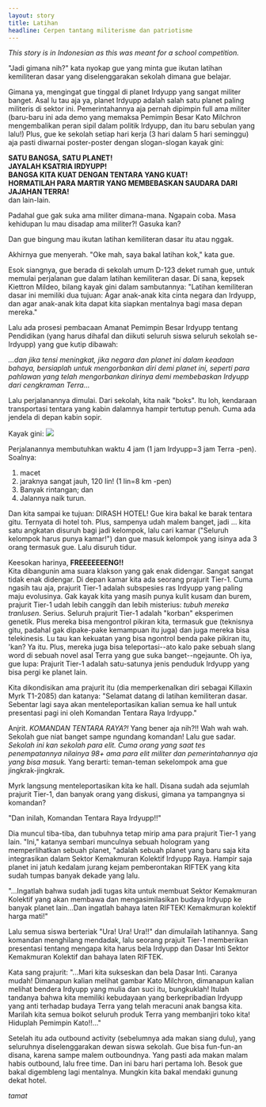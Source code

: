 ```yaml
---
layout: story
title: Latihan
headline: Cerpen tantang militerisme dan patriotisme
---
```


*This story is in Indonesian as this was meant for a school competition.*

"Jadi gimana nih?" kata nyokap gue yang minta gue ikutan latihan kemiliteran dasar yang diselenggarakan sekolah dimana gue belajar.

Gimana ya, mengingat gue tinggal di planet Irdyupp yang sangat militer banget. Asal lu tau aja ya, planet Irdyupp adalah salah satu planet paling militeris di sektor ini. Pemerintahannya aja pernah dipimpin full ama militer (baru-baru ini ada demo yang memaksa Pemimpin Besar Kato Milchron mengembalikan peran sipil dalam politik Irdyupp, dan itu baru sebulan yang lalu!) Plus, gue ke sekolah setiap hari kerja (3 hari dalam 5 hari seminggu) aja pasti diwarnai poster-poster dengan slogan-slogan kayak gini:

**SATU BANGSA, SATU PLANET!**<br>
**JAYALAH KSATRIA IRDYUPP!**<br>
**BANGSA KITA KUAT DENGAN TENTARA YANG KUAT!**<br>
**HORMATILAH PARA MARTIR YANG MEMBEBASKAN SAUDARA DARI JAJAHAN TERRA!**<br>
dan lain-lain.

Padahal gue gak suka ama militer dimana-mana. Ngapain coba. Masa kehidupan lu mau disadap ama militer?! Gasuka kan?

Dan gue bingung mau ikutan latihan kemiliteran dasar itu atau nggak.

Akhirnya gue menyerah. "Oke mah, saya bakal latihan kok," kata gue.

Esok siangnya, gue berada di sekolah umum D-123 deket rumah gue, untuk memulai perjalanan gue dalam latihan kemiliteran dasar. Di sana, kepsek Kiettron Mildeo, bilang kayak gini dalam sambutannya: "Latihan kemiliteran dasar ini memiliki dua tujuan: Agar anak-anak kita cinta negara dan Irdyupp, dan agar anak-anak kita dapat kita siapkan mentalnya bagi masa depan mereka."

Lalu ada prosesi pembacaan Amanat Pemimpin Besar Irdyupp tentang Pendidikan (yang harus dihafal dan diikuti seluruh siswa seluruh sekolah se-Irdyupp) yang gue kutip dibawah:

*...dan jika tensi meningkat, jika negara dan planet ini dalam keadaan bahaya, bersiaplah untuk mengorbankan diri demi planet ini, seperti para pahlawan yang telah mengorbankan dirinya demi membebaskan Irdyupp dari cengkraman Terra...*

Lalu perjalanannya dimulai. Dari sekolah, kita naik "boks". Itu loh, kendaraan transportasi tentara yang kabin dalamnya hampir tertutup penuh. Cuma ada jendela di depan kabin sopir.

Kayak gini:
![](https://i.postimg.cc/hP2tNXmk/sketch-1542851532566.png)

Perjalanannya membutuhkan waktu 4 jam (1 jam Irdyupp=3 jam Terra -pen). Soalnya:
1. macet
2. jaraknya sangat jauh, 120 lin! (1 lin=8 km -pen)
3. Banyak rintangan; dan
4. Jalannya naik turun.

Dan kita sampai ke tujuan: DIRASH HOTEL! Gue kira bakal ke barak tentara gitu. Ternyata di hotel toh. Plus, sampenya udah malem banget, jadi ... kita satu angkatan disuruh bagi jadi kelompok, lalu cari kamar ("Seluruh kelompok harus punya kamar!") dan gue masuk kelompok yang isinya ada 3 orang termasuk gue. Lalu disuruh tidur.

Keesokan harinya, **FREEEEEEENG!!**<br>
Kita dibangunin ama suara klakson yang gak enak didengar. Sangat sangat tidak enak didengar. Di depan kamar kita ada seorang prajurit Tier-1. Cuma ngasih tau aja, prajurit Tier-1 adalah subspesies ras Irdyupp yang paling maju evolusinya. Gak kayak kita yang masih punya kulit kusam dan burem, prajurit Tier-1 udah lebih canggih dan lebih misterius: *tubuh mereka tranlusen*. Serius. Seluruh prajurit Tier-1 adalah "korban" eksperimen genetik. Plus mereka bisa mengontrol pikiran kita, termasuk gue (teknisnya gitu, padahal gak dipake-pake kemampuan itu juga) dan juga mereka bisa telekinesis. Lu tau kan kekuatan yang bisa ngontrol benda pake pikiran itu, 'kan? Ya itu. Plus, mereka juga bisa teleportasi--ato kalo pake sebuah slang word di sebuah novel asal Terra yang gue suka banget--ngejaunte. Oh iya, gue lupa: Prajurit Tier-1 adalah satu-satunya jenis penduduk Irdyupp yang bisa pergi ke planet lain.

Kita dikondisikan ama prajurit itu (dia memperkenalkan diri sebagai Killaxin Myrk T1-2085) dan katanya: "Selamat datang di latihan kemiliteran dasar. Sebentar lagi saya akan menteleportasikan kalian semua ke hall untuk presentasi pagi ini oleh Komandan Tentara Raya Irdyupp."

Anjrit. *KOMANDAN TENTARA RAYA?!* Yang bener aja nih?!! Wah wah wah. Sekolah gue niat banget sampe ngundang komandan! Lalu gue sadar. *Sekolah ini kan sekolah para elit. Cuma orang yang saat tes penempatannya nilainya 98+ ama para elit militer dan pemerintahannya aja yang bisa masuk.* Yang berarti: teman-teman sekelompok ama gue jingkrak-jingkrak.

Myrk langsung menteleportasikan kita ke hall. Disana sudah ada sejumlah prajurit Tier-1, dan banyak orang yang diskusi, gimana ya tampangnya si komandan?

"Dan inilah, Komandan Tentara Raya Irdyupp!!"

Dia muncul tiba-tiba, dan tubuhnya tetap mirip ama para prajurit Tier-1 yang lain. "Ini," katanya sembari munculnya sebuah hologram yang memperlihatkan sebuah planet, "adalah sebuah planet yang baru saja kita integrasikan dalam Sektor Kemakmuran Kolektif Irdyupp Raya. Hampir saja planet ini jatuh kedalam jurang kejam pemberontakan RIFTEK yang kita sudah tumpas banyak dekade yang lalu.

"...Ingatlah bahwa sudah jadi tugas kita untuk membuat Sektor Kemakmuran Kolektif yang akan membawa dan mengasimilasikan budaya Irdyupp ke banyak planet lain...Dan ingatlah bahaya laten RIFTEK! Kemakmuran kolektif harga mati!"

Lalu semua siswa berteriak "Ura! Ura! Ura!!" dan dimulailah latihannya. Sang komandan menghilang mendadak, lalu seorang prajuit Tier-1 memberikan presentasi tentang mengapa kita harus bela Irdyupp dan Dasar Inti Sektor Kemakmuran Kolektif dan bahaya laten RIFTEK.

Kata sang prajurit: "...Mari kita sukseskan dan bela Dasar Inti. Caranya mudah! Dimanapun kalian melihat gambar Kato Milchron, dimanapun kalian melihat bendera Irdyupp yang mulia dan suci itu, bungkuklah! Itulah tandanya bahwa kita memiliki kebudayaan yang berkepribadian Irdyupp yang anti terhadap budaya Terra yang telah meracuni anak bangsa kita. Marilah kita semua boikot seluruh produk Terra yang membanjiri toko kita! Hiduplah Pemimpin Kato!!..."

Setelah itu ada outbound activity (sebelumnya ada makan siang dulu), yang seluruhnya diselenggarakan dewan siswa sekolah. Gue bisa fun-fun-an disana, karena sampe malem outboundnya. Yang pasti ada makan malam habis outbound, lalu free time. Dan ini baru hari pertama loh. Besok gue bakal digembleng lagi mentalnya. Mungkin kita bakal mendaki gunung dekat hotel.

*tamat*